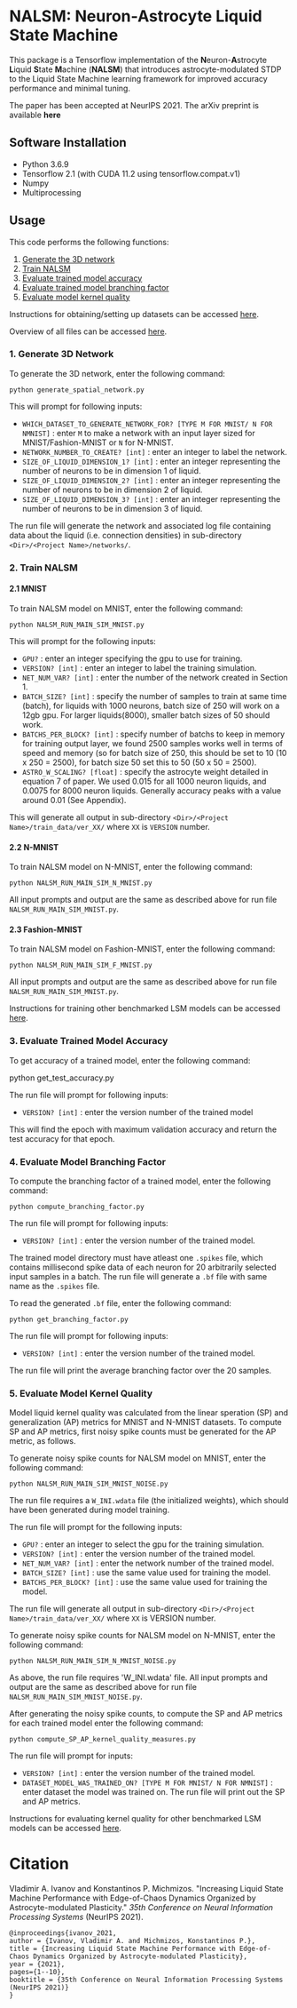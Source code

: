 # NALSM: Neuron-Astrocyte Liquid State Machine

This package is a Tensorflow implementation of the **N**euron-**A**strocyte **L**iquid **S**tate **M**achine (**NALSM**) that introduces astrocyte-modulated STDP to the Liquid State Machine learning framework for improved accuracy performance and minimal tuning. 

The paper has been accepted at NeurIPS 2021. The arXiv preprint is available **here**

## Software Installation

* Python 3.6.9
* Tensorflow 2.1 (with CUDA 11.2 using tensorflow.compat.v1)
* Numpy
* Multiprocessing

## Usage

This code performs the following functions:
1. [Generate the 3D network](#1-generate-3d-network)
2. [Train NALSM](#2-train-nalsm)  
3. [Evaluate trained model accuracy](#3-evaluate-trained-model-accuracy)
4. [Evaluate trained model branching factor](#4-evaluate-model-branching-factor)
5. [Evaluate model kernel quality](#5-evaluate-model-kernel-quality)

Instructions for obtaining/setting up datasets can be accessed [here](https://github.com/combra-lab/NALSM/blob/main/datasets/Readme_datasets.md).

Overview of all files can be accessed [here](https://github.com/combra-lab/NALSM/blob/main/File_index.txt).

### 1. Generate 3D Network

To generate the 3D network, enter the following command:
	
	python generate_spatial_network.py

This will prompt for following inputs:
* `WHICH_DATASET_TO_GENERATE_NETWORK_FOR? [TYPE M FOR MNIST/ N FOR NMNIST]` : enter `M` to make a network with an input layer sized for MNIST/Fashion-MNIST or `N` for N-MNIST.
* `NETWORK_NUMBER_TO_CREATE? [int]` : enter an integer to label the network.
* `SIZE_OF_LIQUID_DIMENSION_1? [int]` : enter an integer representing the number of neurons to be in dimension 1 of liquid.
* `SIZE_OF_LIQUID_DIMENSION_2? [int]` : enter an integer representing the number of neurons to be in dimension 2 of liquid.
* `SIZE_OF_LIQUID_DIMENSION_3? [int]` : enter an integer representing the number of neurons to be in dimension 3 of liquid.

The run file will generate the network and associated log file containing data about the liquid (i.e. connection densities) in sub-directory `<Dir>/<Project Name>/networks/`.

### 2. Train NALSM

#### 2.1 MNIST
To train NALSM model on MNIST, enter the following command: 
	
	python NALSM_RUN_MAIN_SIM_MNIST.py

This will prompt for the following inputs:
* `GPU?` : enter an integer specifying the gpu to use for training.
* `VERSION? [int]` : enter an integer to label the training simulation.
* `NET_NUM_VAR? [int]` : enter the number of the network created in Section 1.
* `BATCH_SIZE? [int]` : specify the number of samples to train at same time (batch), for liquids with 1000 neurons, batch size of 250 will work on a 12gb gpu. For larger liquids(8000), smaller batch sizes of 50 should work.
* `BATCHS_PER_BLOCK? [int]` : specify number of batchs to keep in memory for training output layer, we found 2500 samples works well in terms of speed and memory (so for batch size of 250, this should be set to 10 (10 x 250 = 2500), for batch size 50 set this to 50 (50 x 50 = 2500).
* `ASTRO_W_SCALING? [float]` : specify the astrocyte weight detailed in equation 7 of paper. We used 0.015 for all 1000 neuron liquids, and 0.0075 for 8000 neuron liquids. Generally accuracy peaks with a value around 0.01 (See Appendix).

This will generate all output in sub-directory `<Dir>/<Project Name>/train_data/ver_XX/` where `XX` is `VERSION` number.

#### 2.2 N-MNIST

To train NALSM model on N-MNIST, enter the following command: 

	python NALSM_RUN_MAIN_SIM_N_MNIST.py

All input prompts and output are the same as described above for run file `NALSM_RUN_MAIN_SIM_MNIST.py`.

#### 2.3 Fashion-MNIST

To train NALSM model on Fashion-MNIST, enter the following command: 

	python NALSM_RUN_MAIN_SIM_F_MNIST.py

All input prompts and output are the same as described above for run file `NALSM_RUN_MAIN_SIM_MNIST.py`.


Instructions for training other benchmarked LSM models can be accessed [here](https://github.com/combra-lab/NALSM/blob/main/Instructions_train_LSM_benchmarks.md).

### 3. Evaluate Trained Model Accuracy

To get accuracy of a trained model, enter the following command:

   python get_test_accuracy.py

The run file will prompt for following inputs:
* `VERSION? [int]` : enter the version number of the trained model

This will find the epoch with maximum validation accuracy and return the test accuracy for that epoch.

### 4. Evaluate Model Branching Factor

To compute the branching factor of a trained model, enter the following command:
	
	python compute_branching_factor.py

The run file will prompt for following inputs:
* `VERSION? [int]` : enter the version number of the trained model.

The trained model directory must have atleast one `.spikes` file, which contains millisecond spike data of each neuron for 20 arbitrarily selected input samples in a batch.
The run file will generate a `.bf` file with same name as the `.spikes` file. 

To read the generated `.bf` file, enter the following command:

	python get_branching_factor.py

The run file will prompt for following inputs:
* `VERSION? [int]` : enter the version number of the trained model.

The run file will print the average branching factor over the 20 samples.

### 5. Evaluate Model Kernel Quality

Model liquid kernel quality was calculated from the linear speration (SP) and generalization (AP) metrics for MNIST and N-MNIST datasets. To compute SP and AP metrics, first noisy spike counts must be generated for the AP metric, as follows. 


To generate noisy spike counts for NALSM model on MNIST, enter the following command:

	python NALSM_RUN_MAIN_SIM_MNIST_NOISE.py

The run file requires a `W_INI.wdata` file (the initialized weights), which should have been generated during model training.

The run file will prompt for the following inputs:
* `GPU?` : enter an integer to select the gpu for the training simulation.
* `VERSION? [int]` : enter the version number of the trained model.
* `NET_NUM_VAR? [int]` : enter the network number of the trained model.
* `BATCH_SIZE? [int]` : use the same value used for training the model.
* `BATCHS_PER_BLOCK? [int]` : use the same value used for training the model.
	
The run file will generate all output in sub-directory `<Dir>/<Project Name>/train_data/ver_XX/` where `XX` is VERSION number.

To generate noisy spike counts for NALSM model on N-MNIST, enter the following command:

	python NALSM_RUN_MAIN_SIM_N_MNIST_NOISE.py

As above, the run file requires 'W_INI.wdata' file. All input prompts and output are the same as described above for run file `NALSM_RUN_MAIN_SIM_MNIST_NOISE.py`.

After generating the noisy spike counts, to compute the SP and AP metrics for each trained model enter the following command:

	python compute_SP_AP_kernel_quality_measures.py
	
The run file will prompt for inputs:
* `VERSION? [int]` : enter the version number of the trained model.
* `DATASET_MODEL_WAS_TRAINED_ON? [TYPE M FOR MNIST/ N FOR NMNIST]` : enter dataset the model was trained on.
The run file will print out the SP and AP metrics.


Instructions for evaluating kernel quality for other benchmarked LSM models can be accessed [here](https://github.com/combra-lab/NALSM/blob/main/Instructions_eval_kernel_quality_all_LSMs.md).


# Citation

Vladimir A. Ivanov and Konstantinos P. Michmizos. "Increasing Liquid State Machine Performance with Edge-of-Chaos Dynamics Organized by Astrocyte-modulated Plasticity." *35th Conference on Neural Information Processing Systems* (NeurIPS 2021).

	@inproceedings{ivanov_2021,
	author = {Ivanov, Vladimir A. and Michmizos, Konstantinos P.},
	title = {Increasing Liquid State Machine Performance with Edge-of-Chaos Dynamics Organized by Astrocyte-modulated Plasticity},
	year = {2021},
	pages={1--10},
	booktitle = {35th Conference on Neural Information Processing Systems (NeurIPS 2021)}
	}
